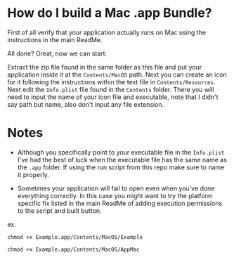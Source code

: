 # How do I build a Mac .app Bundle?

First of all verify that your application actually runs on Mac using the instructions in the main ReadMe.

All done? Great, now we can start.

Extract the zip file found in the same folder as this file and put your application inside it at the `Contents/MacOS` path. Next you can create an icon for it following the instructions within the text file in `Contents/Resources`. Next edit the `Info.plist` file found in the `Contents` folder. There you will need to input the name of your icon file and executable, note that I didn't say path but name, also don't input any file extension.

# Notes

- Although you specifically point to your executable file in the `Info.plist` I've had the best of luck when the executable file has the same name as the `.app` folder. If using the run script from this repo make sure to name it properly.

- Sometimes your application will fail to open even when you've done everything correctly. In this case you might want to try the platform specific fix listed in the main ReadMe of adding execution permissions to the script and built button.

ex.

`chmod +x Example.app/Contents/MacOS/Example`

`chmod +x Example.app/Contents/MacOS/AppMac`